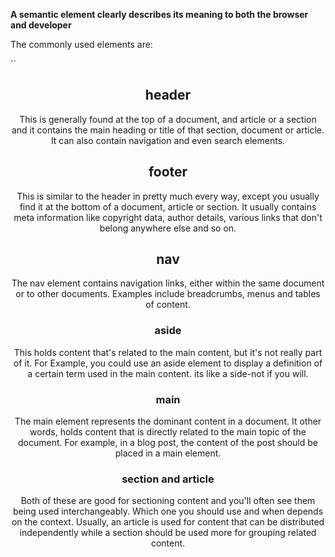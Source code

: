 
**A semantic element clearly describes its meaning to both the browser and developer**

The commonly used elements are:

``<header>  <footer> <nav> <aside> <main> <article> <section>

## header

This is generally found at the top of a document, and article or a section and it contains the main heading or title of that section, document or article. It can also contain navigation and even search elements.

## footer
This is similar to the header in pretty much every way, except you usually find it at the bottom of a document, article or section. It usually contains meta information like copyright data, author details, various links that don't belong anywhere else and so on.

## nav
The nav element contains navigation links, either within the same document or to other documents. Examples include breadcrumbs, menus and tables of content.

### aside
This holds content that's related to the main content, but it's not really part of it. For Example, you could use an aside element to display a definition of a certain term used in the main content. its like a side-not if you will.

### main
The main element represents the dominant content in a document. It other words, holds content that is directly related to the main topic of the document. For example, in a blog post, the content of the post should be placed in a main element.

### section and article
Both of these are good for sectioning content and you'll often see them being used interchangeably. Which one you should use and when depends on the context. Usually, an article is used for content that can be distributed independently while a section should be used more for grouping related content.
